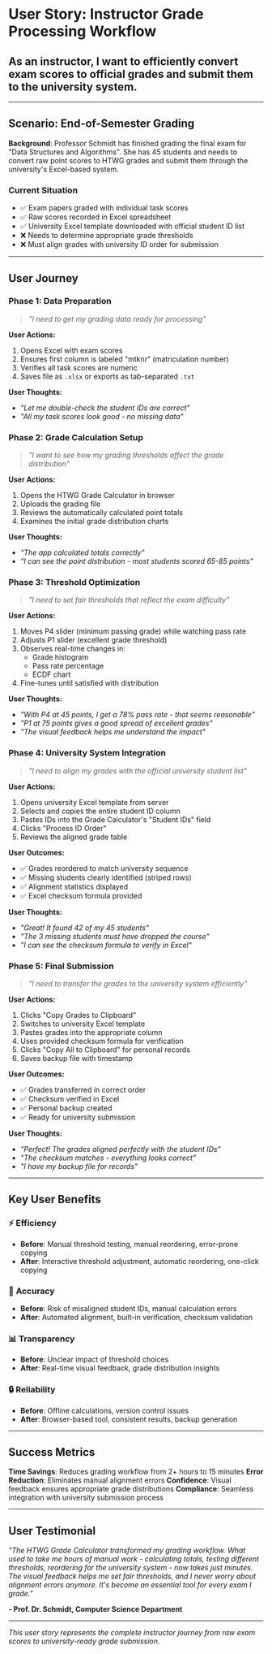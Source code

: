 # User Story: Instructor Grade Processing Workflow

## As an instructor, I want to efficiently convert exam scores to official grades and submit them to the university system.

---

## Scenario: End-of-Semester Grading

**Background**: Professor Schmidt has finished grading the final exam for "Data Structures and Algorithms". She has 45 students and needs to convert raw point scores to HTWG grades and submit them through the university's Excel-based system.

### Current Situation
- ✅ Exam papers graded with individual task scores
- ✅ Raw scores recorded in Excel spreadsheet
- ✅ University Excel template downloaded with official student ID list
- ❌ Needs to determine appropriate grade thresholds
- ❌ Must align grades with university ID order for submission

---

## User Journey

### Phase 1: Data Preparation
> *"I need to get my grading data ready for processing"*

**User Actions:**
1. Opens Excel with exam scores
2. Ensures first column is labeled "mtknr" (matriculation number)
3. Verifies all task scores are numeric
4. Saves file as `.xlsx` or exports as tab-separated `.txt`

**User Thoughts:**
- *"Let me double-check the student IDs are correct"*
- *"All my task scores look good - no missing data"*

### Phase 2: Grade Calculation Setup
> *"I want to see how my grading thresholds affect the grade distribution"*

**User Actions:**
1. Opens the HTWG Grade Calculator in browser
2. Uploads the grading file
3. Reviews the automatically calculated point totals
4. Examines the initial grade distribution charts

**User Thoughts:**
- *"The app calculated totals correctly"*
- *"I can see the point distribution - most students scored 65-85 points"*

### Phase 3: Threshold Optimization
> *"I need to set fair thresholds that reflect the exam difficulty"*

**User Actions:**
1. Moves P4 slider (minimum passing grade) while watching pass rate
2. Adjusts P1 slider (excellent grade threshold) 
3. Observes real-time changes in:
   - Grade histogram
   - Pass rate percentage
   - ECDF chart
4. Fine-tunes until satisfied with distribution

**User Thoughts:**
- *"With P4 at 45 points, I get a 78% pass rate - that seems reasonable"*
- *"P1 at 75 points gives a good spread of excellent grades"*
- *"The visual feedback helps me understand the impact"*

### Phase 4: University System Integration
> *"I need to align my grades with the official university student list"*

**User Actions:**
1. Opens university Excel template from server
2. Selects and copies the entire student ID column
3. Pastes IDs into the Grade Calculator's "Student IDs" field
4. Clicks "Process ID Order"
5. Reviews the aligned grade table

**User Outcomes:**
- ✅ Grades reordered to match university sequence
- ✅ Missing students clearly identified (striped rows)
- ✅ Alignment statistics displayed
- ✅ Excel checksum formula provided

**User Thoughts:**
- *"Great! It found 42 of my 45 students"*
- *"The 3 missing students must have dropped the course"*
- *"I can see the checksum formula to verify in Excel"*

### Phase 5: Final Submission
> *"I need to transfer the grades to the university system efficiently"*

**User Actions:**
1. Clicks "Copy Grades to Clipboard"
2. Switches to university Excel template
3. Pastes grades into the appropriate column
4. Uses provided checksum formula for verification
5. Clicks "Copy All to Clipboard" for personal records
6. Saves backup file with timestamp

**User Outcomes:**
- ✅ Grades transferred in correct order
- ✅ Checksum verified in Excel
- ✅ Personal backup created
- ✅ Ready for university submission

**User Thoughts:**
- *"Perfect! The grades aligned perfectly with the student IDs"*
- *"The checksum matches - everything looks correct"*
- *"I have my backup file for records"*

---

## Key User Benefits

### ⚡ **Efficiency**
- **Before**: Manual threshold testing, manual reordering, error-prone copying
- **After**: Interactive threshold adjustment, automatic reordering, one-click copying

### 🎯 **Accuracy**
- **Before**: Risk of misaligned student IDs, manual calculation errors
- **After**: Automated alignment, built-in verification, checksum validation

### 📊 **Transparency**
- **Before**: Unclear impact of threshold choices
- **After**: Real-time visual feedback, grade distribution insights

### 🔒 **Reliability**
- **Before**: Offline calculations, version control issues
- **After**: Browser-based tool, consistent results, backup generation

---

## Success Metrics

**Time Savings**: Reduces grading workflow from 2+ hours to 15 minutes
**Error Reduction**: Eliminates manual alignment errors
**Confidence**: Visual feedback ensures appropriate grade distributions
**Compliance**: Seamless integration with university submission process

---

## User Testimonial

*"The HTWG Grade Calculator transformed my grading workflow. What used to take me hours of manual work - calculating totals, testing different thresholds, reordering for the university system - now takes just minutes. The visual feedback helps me set fair thresholds, and I never worry about alignment errors anymore. It's become an essential tool for every exam I grade."*

**- Prof. Dr. Schmidt, Computer Science Department**

---

*This user story represents the complete instructor journey from raw exam scores to university-ready grade submission.*
